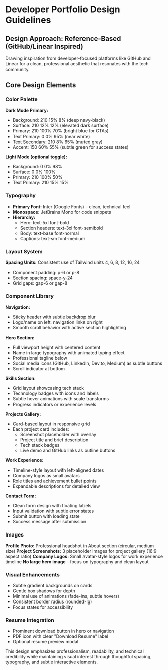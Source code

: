 # Developer Portfolio Design Guidelines

## Design Approach: Reference-Based (GitHub/Linear Inspired)
Drawing inspiration from developer-focused platforms like GitHub and Linear for a clean, professional aesthetic that resonates with the tech community.

## Core Design Elements

### Color Palette
**Dark Mode Primary:**
- Background: 210 15% 8% (deep navy-black)
- Surface: 210 12% 12% (elevated dark surface)
- Primary: 210 100% 70% (bright blue for CTAs)
- Text Primary: 0 0% 95% (near white)
- Text Secondary: 210 8% 65% (muted gray)
- Accent: 150 60% 55% (subtle green for success states)

**Light Mode (optional toggle):**
- Background: 0 0% 98%
- Surface: 0 0% 100%
- Primary: 210 100% 50%
- Text Primary: 210 15% 15%

### Typography
- **Primary Font:** Inter (Google Fonts) - clean, technical feel
- **Monospace:** JetBrains Mono for code snippets
- **Hierarchy:** 
  - Hero: text-5xl font-bold
  - Section headers: text-3xl font-semibold
  - Body: text-base font-normal
  - Captions: text-sm font-medium

### Layout System
**Spacing Units:** Consistent use of Tailwind units 4, 6, 8, 12, 16, 24
- Component padding: p-6 or p-8
- Section spacing: space-y-24
- Grid gaps: gap-6 or gap-8

### Component Library

**Navigation:**
- Sticky header with subtle backdrop blur
- Logo/name on left, navigation links on right
- Smooth scroll behavior with active section highlighting

**Hero Section:**
- Full viewport height with centered content
- Name in large typography with animated typing effect
- Professional tagline below
- Social media icons (GitHub, LinkedIn, Dev.to, Medium) as subtle buttons
- Scroll indicator at bottom

**Skills Section:**
- Grid layout showcasing tech stack
- Technology badges with icons and labels
- Subtle hover animations with scale transforms
- Progress indicators or experience levels

**Projects Gallery:**
- Card-based layout in responsive grid
- Each project card includes:
  - Screenshot placeholder with overlay
  - Project title and brief description
  - Tech stack badges
  - Live demo and GitHub links as outline buttons

**Work Experience:**
- Timeline-style layout with left-aligned dates
- Company logos as small avatars
- Role titles and achievement bullet points
- Expandable descriptions for detailed view

**Contact Form:**
- Clean form design with floating labels
- Input validation with subtle error states
- Submit button with loading state
- Success message after submission

### Images
**Profile Photo:** Professional headshot in About section (circular, medium size)
**Project Screenshots:** 3 placeholder images for project gallery (16:9 aspect ratio)
**Company Logos:** Small avatar-style logos for work experience timeline
**No large hero image** - focus on typography and clean layout

### Visual Enhancements
- Subtle gradient backgrounds on cards
- Gentle box shadows for depth
- Minimal use of animations (fade-ins, subtle hovers)
- Consistent border radius (rounded-lg)
- Focus states for accessibility

### Resume Integration
- Prominent download button in hero or navigation
- PDF icon with clear "Download Resume" label
- Optional resume preview modal

This design emphasizes professionalism, readability, and technical credibility while maintaining visual interest through thoughtful spacing, typography, and subtle interactive elements.